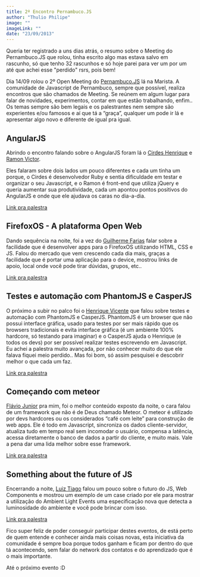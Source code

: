 ```yaml
---
title: 2º Encontro Pernambuco.JS
author: "Thulio Philipe"
image: ""
imageLink: ""
date: "23/09/2013"
---
```


Queria ter registrado a uns dias atrás, o resumo sobre o Meeting do Pernambuco.JS que rolou, tinha escrito algo mas estava salvo em rascunho, só que tenho 32 rascunhos e só hoje parei para ver um por um até que achei esse "perdido" rsrs, pois bem!

Dia 14/09 rolou o 2º Open Meeting do [Pernambuco.JS](https://www.facebook.com/groups/pernambucojs) lá na Marista. A comunidade de Javascript de Pernambuco, sempre que possível, realiza encontros que são chamados de Meeting. Se reúnem em algum lugar para falar de novidades, experimentos, contar em que estão trabalhando, enfim.. Os temas sempre são bem legais e os palestrantes nem sempre são experientes e/ou famosos e aí que tá a “graça”, qualquer um pode ir lá e apresentar algo novo e diferente de igual pra igual.

## AngularJS

Abrindo o encontro falando sobre o AngularJS foram lá o [Cirdes Henrique](https://www.facebook.com/CirdesHenrique) e [Ramon Victor](https://www.facebook.com/ramon.victor).

Eles falaram sobre dois lados um pouco diferentes e cada um tinha um porque, o Cirdes é desenvolvedor Ruby e sentia dificuldade em testar e organizar o seu Javascript, e o Ramon é front-end que utiliza jQuery e queria aumentar sua produtividade, cada um apontou pontos positivos do AngularJS e onde que ele ajudava os caras no dia-a-dia.

[Link pra palestra](https://speakerdeck.com/cirdes/getting-started-with-angular-dot-js)

## FirefoxOS - A plataforma Open Web

Dando sequência na noite, foi a vez do [Guilherme Farias](https://www.facebook.com/Guiky) falar sobre a facilidade que é desenvolver apps para o FirefoxOS utilizando HTML, CSS e JS. Falou do mercado que vem crescendo cada dia mais, graças a facilidade que é portar uma aplicação para o device, mostrou links de apoio, local onde você pode tirar dúvidas, grupos, etc..

[Link pra palestra](http://www.slideshare.net/guiky/firefoxos-plataforma-open-web)

## Testes e automação com PhantomJS e CasperJS

O próximo a subir no palco foi o [Henrique Vicente](https://www.facebook.com/henvic) que falou sobre testes e automação com PhantomJS e CasperJS. PhantomJS é um browser que não possui interface gráfica, usado para testes por ser mais rápido que os browsers tradicionais e evita interface gráfica (é um ambiente 100% hardcore, só testando para imaginar) e o CasperJS ajuda o Henrique (e todos os devs) por ser possível realizar testes escrevendo em Javascript. Eu achei a palestra muito avançada, por não conhecer muito do que ele falava fiquei meio perdido.. Mas foi bom, só assim pesquisei e descobrir melhor o que cada um faz.

[Link pra palestra](https://speakerdeck.com/henvic/testes-e-automacao-com-phantomjs-e-casperjs)

## Começando com meteor

[Flávio Junior](https://www.facebook.com/flaviojuvenal) pra mim, foi o melhor conteúdo exposto da noite, o cara falou de um framework que não é de Deus chamado Meteor. O meteor é utilizado por devs hardcores ou os considerados “café com leite” para construção de web apps. Ele é todo em Javascript, sincroniza os dados cliente-servidor, atualiza tudo em tempo real sem incomodar o usuário, compensa a latência, acessa diretamente o banco de dados a partir do cliente, e muito mais. Vale a pena dar uma lida melhor sobre esse framework.

[Link pra palestra](http://www.slideshare.net/flaviojuvenal/comeando-com-meteor-25262488)

## Something about the future of JS

Encerrando a noite, [Luiz Tiago](https://www.facebook.com/luiztiago) falou um pouco sobre o futuro do JS, Web Components e mostrou um exemplo de um case criado por ele para mostrar a utilização do Ambient Light Events uma especificação nova que detecta a luminosidade do ambiente e você pode brincar com isso.

[Link pra palestra](http://www.slideshare.net/luiztiago/2nd-openmeetingpernambucojs)

Fico super feliz de poder conseguir participar destes eventos, de está perto de quem entende e conhecer ainda mais coisas novas, esta iniciativa da comunidade é sempre boa porque todos ganham e ficam por dentro do que tá acontecendo, sem falar do network dos contatos e do aprendizado que é o mais importante.

Até o próximo evento :D
